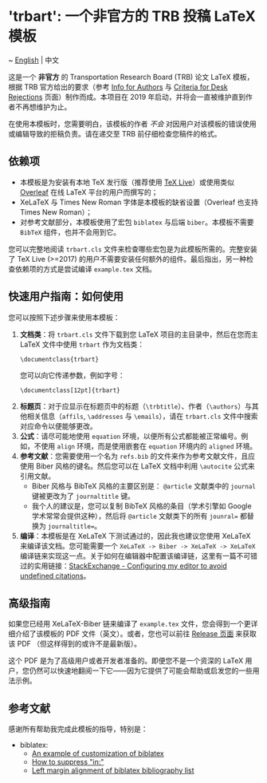 # 'trbart': 一个非官方的 TRB 投稿 LaTeX 模板

~ [English](https://github.com/wklchris/TRB-template/blob/master/README.md) | 中文

这是一个 **非官方** 的 Transportation Research Board (TRB) 论文 LaTeX 模板，根据 TRB 官方给出的要求（参考 [Info for Authors](http://onlinepubs.trb.org/onlinepubs/AM/InfoForAuthors.pdf) 与 [Criteria for Desk Rejections](http://onlinepubs.trb.org/onlinepubs/TRREM/CriteriaforDeskRejections2019.pdf) 页面）制作而成。本项目在 2019 年启动，并将会一直被维护直到作者不再想维护为止。

在使用本模板时，您需要明白，该模板的作者 *不会* 对因用户对该模板的错误使用或编辑导致的拒稿负责。请在递交至 TRB 前仔细检查您稿件的格式。

## 依赖项

- 本模板是为安装有本地 TeX 发行版（推荐使用 [TeX Live](https://www.tug.org/texlive/)）或使用类似 [Overleaf](https://www.overleaf.com/) 在线 LaTeX 平台的用户而撰写的；
- XeLaTeX 与 Times New Roman 字体是本模板的缺省设置（Overleaf 也支持 Times New Roman）；
- 对参考文献部分，本模板使用了宏包 `biblatex` 与后端 `biber`。本模板不需要 `BibTeX` 组件，也并不会用到它。

您可以完整地阅读 `trbart.cls` 文件来检查哪些宏包是为此模板所需的。完整安装了 TeX Live (>=2017) 的用户不需要安装任何额外的组件。最后指出，另一种检查依赖项的方式是尝试编译 `example.tex` 文档。

## 快速用户指南：如何使用

您可以按照下述步骤来使用本模板：

1. **文档类**：将 `trbart.cls` 文件下载到您 LaTeX 项目的主目录中，然后在您而主 LaTeX 文件中使用 `trbart` 作为文档类：
   ```
   \documentclass{trbart}
   ```
   您可以向它传递参数，例如字号：
   ```
   \documentclass[12pt]{trbart}
   ```
2. **标题页**：对于应显示在标题页中的标题（`\trbtitle`）、作者（`\authors`）与其他相关信息（`affils`, `\addresses` 与 `\emails`），请在 `trbart.cls` 文件中搜索对应命令以便能够更改。
3. **公式**：请尽可能地使用 `equation` 环境，以便所有公式都能被正常编号。例如，不使用 `align` 环境，而是使用嵌套在 `equation` 环境内的 `aligned` 环境。
4. **参考文献**：您需要使用一个名为 `refs.bib` 的文件来作为参考文献文件，且应使用 Biber 风格的键名。然后您可以在 LaTeX 文档中利用 `\autocite` 公式来引用文献。
   - Biber 风格与 BibTeX 风格的主要区别是： `@article` 文献类中的 `journal` 键被更改为了 `journaltitle` 键。
   - 我个人的建议是，您可以复制 BibTeX 风格的条目（学术引擎如 Google 学术常常会提供这种），然后将 `@article` 文献类下的所有 `jounral=` 都替换为 `journaltitle=`。
5. **编译**：本模板是在 XeLaTeX 下测试通过的，因此我也建议您使用 XeLaTeX 来编译该文档。您可能需要一个 `XeLaTeX -> Biber -> XeLaTeX -> XeLaTeX` 编译链来实现这一点。关于如何在编辑器中配置该编译链，这里有一篇不可错过的实用链接：[StackExchange - Configuring my editor to avoid undefined citations](https://tex.stackexchange.com/questions/154751/biblatex-with-biber-configuring-my-editor-to-avoid-undefined-citations)。


## 高级指南

如果您已经用 XeLaTeX-Biber 链来编译了 `example.tex` 文件，您会得到一个更详细介绍了该模板的 PDF 文件（英文）。或者，您也可以前往 [Release 页面](https://github.com/wklchris/TRB-template/releases) 来获取该 PDF （但这样得到的或许不是最新版）。

这个 PDF 是为了高级用户或者开发者准备的。即便您不是一个资深的 LaTeX 用户，您仍然可以快速地翻阅一下它——因为它提供了可能会帮助或启发您的一些用法示例。


## 参考文献

感谢所有帮助我完成此模板的指导，特别是：
- biblatex:
  - [An example of customization of biblatex](https://tex.stackexchange.com/questions/386735/how-to-customize-biblatex-style)
  - [How to suppress "in:"](https://tex.stackexchange.com/questions/10682/suppress-in-biblatex)
  - [Left margin alignment of biblatex bibliography list](https://tex.stackexchange.com/questions/47092/left-margin-alignment-of-biblatexs-bibliography-list)